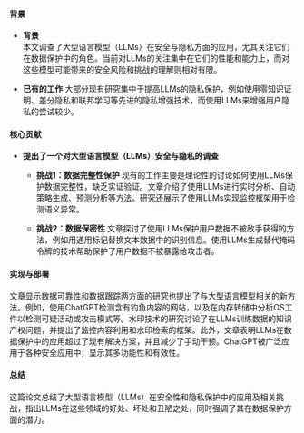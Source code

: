 #### 背景
- **背景**       
    本文调查了大型语言模型（LLMs）在安全与隐私方面的应用，尤其关注它们在数据保护中的角色。当前对LLMs的关注集中在它们的性能和能力上，而对这些模型可能带来的安全风险和挑战的理解则相对有限。

- **已有的工作**
    大部分现有研究集中于提高LLMs的隐私保护，例如使用零知识证明、差分隐私和联邦学习等先进的隐私增强技术，而使用LLMs来增强用户隐私的尝试较少。

#### 核心贡献
- **提出了一个对大型语言模型（LLMs）安全与隐私的调查**
    - **挑战1：数据完整性保护**
        现有的工作主要是理论性的讨论如何使用LLMs保护数据完整性，缺乏实证验证。文章介绍了使用LLMs进行实时分析、自动策略生成、预测分析等方法。研究还展示了使用LLMs实现监控框架用于检测语义异常。

    - **挑战2：数据保密性**
        文章探讨了使用LLMs保护用户数据不被敌手获得的方法，例如用通用标记替换文本数据中的识别信息。使用LLMs生成替代掩码令牌的技术帮助保护了用户数据不被暴露给攻击者。

#### 实现与部署
文章显示数据可靠性和数据跟踪两方面的研究也提出了与大型语言模型相关的新方法。例如，使用ChatGPT检测含有钓鱼内容的网站，以及在内存转储中分析OS工件以检测可疑活动或攻击模式等。水印技术的研究讨论了在LLMs训练数据的知识产权问题，并提出了监控内容利用和水印检索的框架。此外，文章表明LLMs在数据保护中的应用超过了现有解决方案，并且减少了手动干预。ChatGPT被广泛应用于各种安全应用中，显示其多功能性和有效性。

#### 总结
这篇论文总结了大型语言模型（LLMs）在安全性和隐私保护中的应用及相关挑战，指出LLMs在这些领域的好处、坏处和丑陋之处，同时强调了其在数据保护方面的潜力。